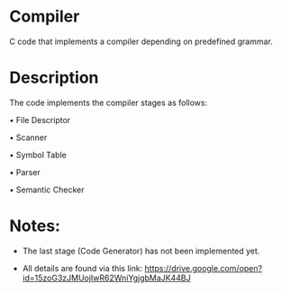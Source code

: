 # Compiler
C code that implements a compiler depending on predefined grammar.

# Description

The code implements the compiler stages as follows:

• File Descriptor

• Scanner

• Symbol Table

• Parser

• Semantic Checker

# Notes: 

- The last stage (Code Generator) has not been implemented yet.

- All details are found via this link: https://drive.google.com/open?id=15zoG3zJMUojIwR62WniYgjgbMaJK44BJ
